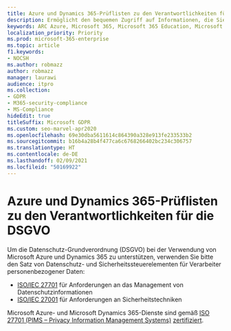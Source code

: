 ```yaml
---
title: Azure und Dynamics 365-Prüflisten zu den Verantwortlichkeiten für die DSGVO
description: Ermöglicht den bequemen Zugriff auf Informationen, die Sie bei Verwendung von Microsoft Azure zur Unterstützung der DSGVO unter Umständen benötigen.
keywords: ARC Azure, Microsoft 365, Microsoft 365 Education, Microsoft 365-Dokumentation, DSGVO
localization_priority: Priority
ms.prod: microsoft-365-enterprise
ms.topic: article
f1.keywords:
- NOCSH
ms.author: robmazz
author: robmazz
manager: laurawi
audience: itpro
ms.collection:
- GDPR
- M365-security-compliance
- MS-Compliance
hideEdit: true
titleSuffix: Microsoft GDPR
ms.custom: seo-marvel-apr2020
ms.openlocfilehash: 69e30dba5611614c864390a328e913fe233533b2
ms.sourcegitcommit: b16b4a28b4f477ca6c6768266402bc234c306757
ms.translationtype: HT
ms.contentlocale: de-DE
ms.lasthandoff: 02/09/2021
ms.locfileid: "50169922"
---
```

# <a name="azure-and-dynamics-365-accountability-readiness-checklist-for-the-gdpr"></a>Azure und Dynamics 365-Prüflisten zu den Verantwortlichkeiten für die DSGVO

Um die Datenschutz-Grundverordnung (DSGVO) bei der Verwendung von Microsoft Azure und Dynamics 365 zu unterstützen, verwenden Sie bitte den Satz von Datenschutz- und Sicherheitssteuerelementen für Verarbeiter personenbezogener Daten:

- [ISO/IEC 27701](https://shop.bsigroup.com/ProductDetail?pid=000000000030351736) für Anforderungen an das Management von Datenschutzinformationen
- [ISO/IEC 27001](https://shop.bsigroup.com/ProductDetail?pid=000000000030347472) für Anforderungen an Sicherheitstechniken

Microsoft Azure- und Microsoft Dynamics 365-Dienste sind gemäß [ISO 27701 (PIMS – Privacy Information Management Systems)](offering-iso-27701.md) [zertifiziert](https://servicetrust.microsoft.com/ViewPage/MSComplianceGuideV3?command=Download&downloadType=Document&downloadId=00af6c3e-7f3e-4e0d-8b0e-79f45ef2cef1&tab=7027ead0-3d6b-11e9-b9e1-290b1eb4cdeb&docTab=7027ead0-3d6b-11e9-b9e1-290b1eb4cdeb_ISO_Reports).
